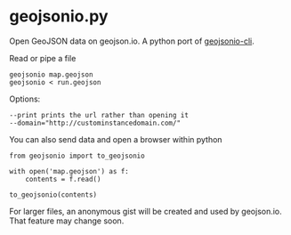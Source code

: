 geojsonio.py
============

Open GeoJSON data on geojson.io.
A python port of [geojsonio-cli](https://github.com/mapbox/geojsonio-cli).

Read or pipe a file

    geojsonio map.geojson
    geojsonio < run.geojson

Options:

    --print prints the url rather than opening it
    --domain="http://custominstancedomain.com/"
    

You can also send data and open a browser within python

    from geojsonio import to_geojsonio
  
    with open('map.geojson') as f:
        contents = f.read()
        
    to_geojsonio(contents)

For larger files, an anonymous gist will be created and used by geojson.io. That feature may change soon.
